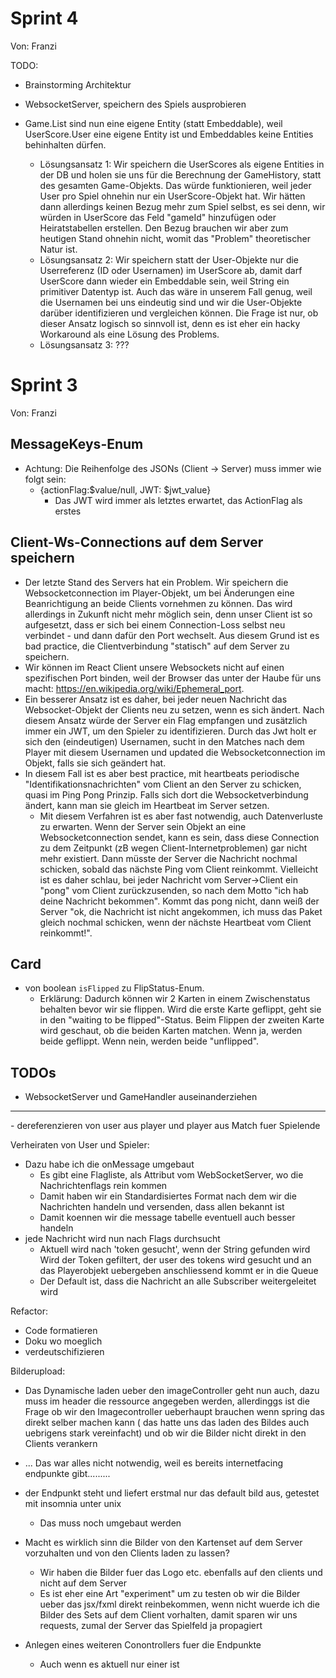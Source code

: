 # Sprint 4

Von: Franzi

TODO:

- Brainstorming Architektur
- WebsocketServer, speichern des Spiels ausprobieren

- Game.List<UserScores> sind nun eine eigene Entity (statt Embeddable), weil UserScore.User eine eigene Entity ist und
  Embeddables keine Entities behinhalten dürfen.
    - Lösungsansatz 1: Wir speichern die UserScores als eigene Entities in der DB und holen sie uns für die Berechnung
      der GameHistory, statt des gesamten Game-Objekts. Das würde funktionieren, weil jeder User pro Spiel ohnehin nur
      ein UserScore-Objekt hat. Wir hätten dann allerdings keinen Bezug mehr zum Spiel selbst, es sei denn, wir würden
      in UserScore das Feld "gameId" hinzufügen oder Heiratstabellen erstellen. Den Bezug brauchen wir aber zum heutigen
      Stand ohnehin nicht, womit das "Problem" theoretischer Natur ist.
    - Lösungsansatz 2: Wir speichern statt der User-Objekte nur die Userreferenz (ID oder Usernamen) im UserScore ab,
      damit darf UserScore dann wieder ein Embeddable sein, weil String ein primitiver Datentyp ist. Auch das wäre in
      unserem Fall genug, weil die Usernamen bei uns eindeutig sind und wir die User-Objekte darüber identifizieren und
      vergleichen können. Die Frage ist nur, ob dieser Ansatz logisch so sinnvoll ist, denn es ist eher ein hacky
      Workaround als eine Lösung des Problems.
    - Lösungsansatz 3: ???

# Sprint 3

Von: Franzi

## MessageKeys-Enum

- Achtung: Die Reihenfolge des JSONs (Client -> Server) muss immer wie folgt sein:
    - {actionFlag:$value/null, JWT: $jwt_value}
        - Das JWT wird immer als letztes erwartet, das ActionFlag als erstes

## Client-Ws-Connections auf dem Server speichern

- Der letzte Stand des Servers hat ein Problem. Wir speichern die Websocketconnection im Player-Objekt, um bei
  Änderungen eine Beanrichtigung an beide Clients vornehmen zu können. Das wird allerdings in Zukunft nicht mehr möglich
  sein, denn unser Client ist so aufgesetzt, dass er sich bei einem Connection-Loss selbst neu verbindet - und dann
  dafür den Port wechselt. Aus diesem Grund ist es bad practice, die Clientverbindung "statisch" auf dem Server zu
  speichern.
- Wir können im React Client unsere Websockets nicht auf einen spezifischen Port binden, weil der Browser das unter der
  Haube für uns macht: https://en.wikipedia.org/wiki/Ephemeral_port.
- Ein besserer Ansatz ist es daher, bei jeder neuen Nachricht das Websocket-Objekt der Clients neu zu setzen, wenn es
  sich ändert. Nach diesem Ansatz würde der Server ein Flag empfangen und zusätzlich immer ein JWT, um den Spieler zu
  identifizieren. Durch das Jwt holt er sich den (eindeutigen) Usernamen, sucht in den Matches nach dem Player mit
  diesem Usernamen und updated die Websocketconnection im Objekt, falls sie sich geändert hat.
- In diesem Fall ist es aber best practice, mit heartbeats periodische "Identifikationsnachrichten" vom Client an den
  Server zu schicken, quasi im Ping Pong Prinzip. Falls sich dort die Websocketverbindung ändert, kann man sie gleich im
  Heartbeat im Server setzen.
    - Mit diesem Verfahren ist es aber fast notwendig, auch Datenverluste zu erwarten. Wenn der Server sein Objekt an
      eine Websocketconnection sendet, kann es sein, dass diese Connection zu dem Zeitpunkt (zB wegen
      Client-Internetproblemen) gar nicht mehr existiert. Dann müsste der Server die Nachricht nochmal schicken, sobald
      das nächste Ping vom Client reinkommt. Vielleicht ist es daher schlau, bei jeder Nachricht vom Server->Client
      ein "pong" vom Client zurückzusenden, so nach dem Motto "ich hab deine Nachricht bekommen". Kommt das pong nicht,
      dann weiß der Server "ok, die Nachricht ist nicht angekommen, ich muss das Paket gleich nochmal schicken, wenn der
      nächste Heartbeat vom Client reinkommt!".

## Card

- von boolean `isFlipped` zu FlipStatus-Enum.
    - Erklärung: Dadurch können wir 2 Karten in einem Zwischenstatus behalten bevor wir sie flippen. Wird die erste
      Karte geflippt, geht sie in den "waiting to be flipped"-Status. Beim Flippen der zweiten Karte wird geschaut, ob
      die beiden Karten matchen. Wenn ja, werden beide geflippt. Wenn nein, werden beide "unflipped".

## TODOs

- WebsocketServer und GameHandler auseinanderziehen

<hr>
- dereferenzieren von user aus player und player aus Match fuer Spielende

Verheiraten von User und Spieler:

- Dazu habe ich die onMessage umgebaut
    - Es gibt eine Flagliste, als Attribut vom WebSocketServer, wo die Nachrichtenflags rein kommen
    - Damit haben wir ein Standardisiertes Format nach dem wir die Nachrichten handeln und versenden, dass allen bekannt
      ist
    - Damit koennen wir die message tabelle eventuell auch besser handeln
- jede Nachricht wird nun nach Flags durchsucht
    - Aktuell wird nach 'token gesucht', wenn der String gefunden wird Wird der Token gefiltert, der user des tokens
      wird gesucht und an das Playerobjekt uebergeben anschliessend kommt er in die Queue
    - Der Default ist, dass die Nachricht an alle Subscriber weitergeleitet wird

Refactor:

- Code formatieren
- Doku wo moeglich
- verdeutschifizieren

Bilderupload:

- Das Dynamische laden ueber den imageController geht nun auch, dazu muss im header die ressource angegeben werden,
  allerdinggs ist die Frage ob wir den Imagecontroller ueberhaupt brauchen wenn spring das direkt selber machen kann (
  das hatte uns das laden des Bildes auch uebrigens stark vereinfacht)
  und ob wir die Bilder nicht direkt in den Clients verankern
- ... Das war alles nicht notwendig, weil es bereits internetfacing endpunkte gibt.........
- der Endpunkt steht und liefert erstmal nur das default bild aus, getestet mit insomnia unter unix
    - Das muss noch umgebaut werden
- Macht es wirklich sinn die Bilder von den Kartenset auf dem Server vorzuhalten und von den Clients laden zu lassen?
    - Wir haben die Bilder fuer das Logo etc. ebenfalls auf den clients und nicht auf dem Server
    - Es ist eher eine Art "experiment" um zu testen ob wir die Bilder ueber das jsx/fxml direkt reinbekommen, wenn
      nicht wuerde ich die Bilder des Sets auf dem Client vorhalten, damit sparen wir uns requests, zumal der Server das
      Spielfeld ja propagiert

- Anlegen eines weiteren Conontrollers fuer die Endpunkte
    - Auch wenn es aktuell nur einer ist